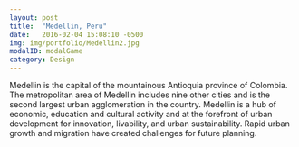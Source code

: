 ```yaml
---
layout: post
title:  "Medellin, Peru"
date:   2016-02-04 15:08:10 -0500
img: img/portfolio/Medellin2.jpg
modalID: modalGame
category: Design
---
```

Medellin is the capital of the mountainous Antioquia province of Colombia.  The metropolitan area of Medellin includes nine other cities and is the second largest urban agglomeration in the country.  Medellin is a hub of economic, education and cultural activity and at the forefront of urban development for innovation, livability, and urban sustainability.  Rapid urban growth and migration have created challenges for future planning.

[flat-icons-link]: https://sellfy.com/p/8Q9P/jV3VZ/
